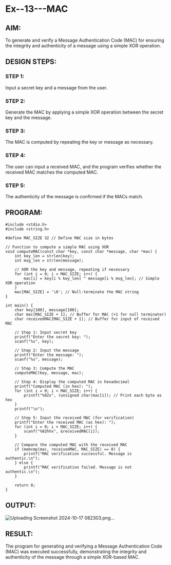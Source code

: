 # Ex--13---MAC

## AIM:
To generate and verify a Message Authentication Code (MAC) for ensuring the integrity and authenticity of a message using a simple XOR operation.

## DESIGN STEPS:
### STEP 1:
Input a secret key and a message from the user.

### STEP 2:
Generate the MAC by applying a simple XOR operation between the secret key and the message.

### STEP 3:
The MAC is computed by repeating the key or message as necessary.

### STEP 4:
The user can input a received MAC, and the program verifies whether the received MAC matches the computed MAC.

### STEP 5:
The authenticity of the message is confirmed if the MACs match.

## PROGRAM:
~~~
#include <stdio.h>
#include <string.h>

#define MAC_SIZE 32 // Define MAC size in bytes

// Function to compute a simple MAC using XOR
void computeMAC(const char *key, const char *message, char *mac) {
    int key_len = strlen(key);
    int msg_len = strlen(message);
    
    // XOR the key and message, repeating if necessary
    for (int i = 0; i < MAC_SIZE; i++) {
        mac[i] = key[i % key_len] ^ message[i % msg_len]; // Simple XOR operation
    }
    mac[MAC_SIZE] = '\0'; // Null-terminate the MAC string
}

int main() {
    char key[100], message[100];
    char mac[MAC_SIZE + 1]; // Buffer for MAC (+1 for null terminator)
    char receivedMAC[MAC_SIZE + 1]; // Buffer for input of received MAC

    // Step 1: Input secret key
    printf("Enter the secret key: ");
    scanf("%s", key);

    // Step 2: Input the message
    printf("Enter the message: ");
    scanf("%s", message);

    // Step 3: Compute the MAC
    computeMAC(key, message, mac);

    // Step 4: Display the computed MAC in hexadecimal
    printf("Computed MAC (in hex): ");
    for (int i = 0; i < MAC_SIZE; i++) {
        printf("%02x", (unsigned char)mac[i]); // Print each byte as hex
    }
    printf("\n");

    // Step 5: Input the received MAC (for verification)
    printf("Enter the received MAC (as hex): ");
    for (int i = 0; i < MAC_SIZE; i++) {
        scanf("%02hhx", &receivedMAC[i]);
    }

    // Compare the computed MAC with the received MAC
    if (memcmp(mac, receivedMAC, MAC_SIZE) == 0) {
        printf("MAC verification successful. Message is authentic.\n");
    } else {
        printf("MAC verification failed. Message is not authentic.\n");
    }

    return 0;
}
~~~

## OUTPUT:
![Uploading Screenshot 2024-10-17 082303.png…]()



## RESULT:
The program for generating and verifying a Message Authentication Code (MAC) was executed successfully, demonstrating the integrity and authenticity of the message through a simple XOR-based MAC.
